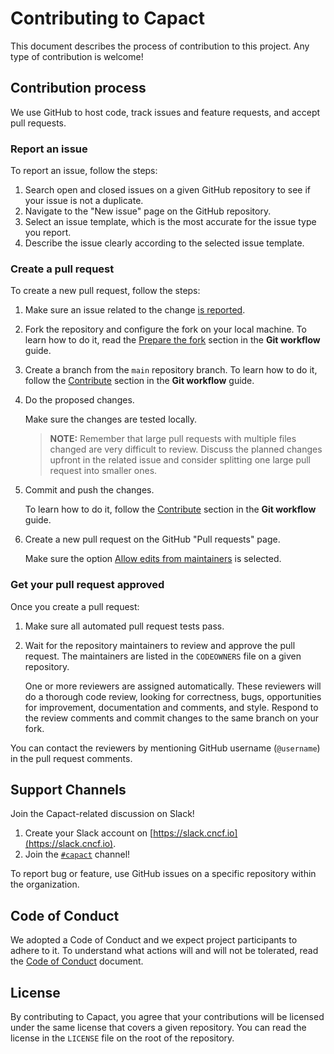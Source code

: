 # Contributing to Capact

This document describes the process of contribution to this project. Any type of contribution is welcome!

## Contribution process

We use GitHub to host code, track issues and feature requests, and accept pull requests.

### Report an issue

To report an issue, follow the steps:

1. Search open and closed issues on a given GitHub repository to see if your issue is not a duplicate. 
1. Navigate to the "New issue" page on the GitHub repository.
1. Select an issue template, which is the most accurate for the issue type you report.
1. Describe the issue clearly according to the selected issue template.

### Create a pull request

To create a new pull request, follow the steps:

1. Make sure an issue related to the change [is reported](#report-an-issue).
1. Fork the repository and configure the fork on your local machine. To learn how to do it, read the [Prepare the fork](./development/git-workflow.md#prepare-the-fork) section in the **Git workflow** guide.
1. Create a branch from the `main` repository branch. To learn how to do it, follow the [Contribute](./development/git-workflow.md#contribute) section in the **Git workflow** guide.
1. Do the proposed changes.
   
    Make sure the changes are tested locally.
    
    > **NOTE:** Remember that large pull requests with multiple files changed are very difficult to review. Discuss the planned changes upfront in the related issue and consider splitting one large pull request into smaller ones.

1. Commit and push the changes.
   
    To learn how to do it, follow the [Contribute](./development/git-workflow.md#contribute) section in the **Git workflow** guide. 

1. Create a new pull request on the GitHub "Pull requests" page.
    
    Make sure the option [Allow edits from maintainers](https://docs.github.com/en/github/collaborating-with-pull-requests/working-with-forks/allowing-changes-to-a-pull-request-branch-created-from-a-fork) is selected.

### Get your pull request approved

Once you create a pull request:

1. Make sure all automated pull request tests pass. 
2. Wait for the repository maintainers to review and approve the pull request. The maintainers are listed in the `CODEOWNERS` file on a given repository.
   
    One or more reviewers are assigned automatically. These reviewers will do a thorough code review, looking for correctness, bugs, opportunities for improvement, documentation and comments, and style. Respond to the review comments and commit changes to the same branch on your fork.

You can contact the reviewers by mentioning GitHub username (`@username`) in the pull request comments.  

## Support Channels

Join the Capact-related discussion on Slack!

1. Create your Slack account on [https://slack.cncf.io](https://slack.cncf.io).
1. Join the [`#capact`](https://cloud-native.slack.com/archives/C023YTAHKLG) channel!

To report bug or feature, use GitHub issues on a specific repository within the organization.

## Code of Conduct

We adopted a Code of Conduct and we expect project participants to adhere to it. To understand what actions will and will not be tolerated, read the [Code of Conduct](./code-of-conduct.md) document.

## License

By contributing to Capact, you agree that your contributions will be licensed under the same license that covers a given repository. You can read the license in the `LICENSE` file on the root of the repository.